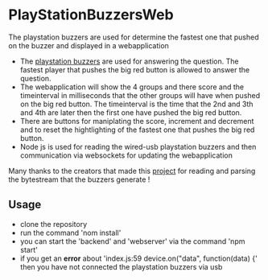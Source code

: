 # PlayStationBuzzersWeb
The playstation buzzers are used for determine the fastest one that pushed on the buzzer and displayed in a webapplication

- The [playstation buzzers](https://en.wikipedia.org/wiki/File:Buzz_Buzzer.jpg) are used for answering the question. The fastest player that pushes the big red button is allowed to answer the question.
- The webapplication will show the 4 groups and there score and the timeinterval in milliseconds that the other groups will have when pushed on the big red button. The timeinterval is the time that the 2nd and 3th and 4th are later then the first one have pushed the big red button.
- There are buttons for maniplating the score, increment and decrement and to reset the hightlighting of the fastest one that pushes the big red button.
- Node js is used for reading the wired-usb playstation buzzers and then communication via websockets for updating the webapplication

Many thanks to the creators that made this [project](https://www.hakantuncer.com/2016/09/07/creating-an-online-quiz-game-using-node-dot-js) for reading and parsing the bytestream that the buzzers generate !


## Usage

- clone the repository
- run the command 'nom install'
- you can start the 'backend' and 'webserver' via the command 'npm start'
- if you get an **error** about 'index.js:59 device.on("data", function(data) {' then you have not connected the playstation buzzers via usb
